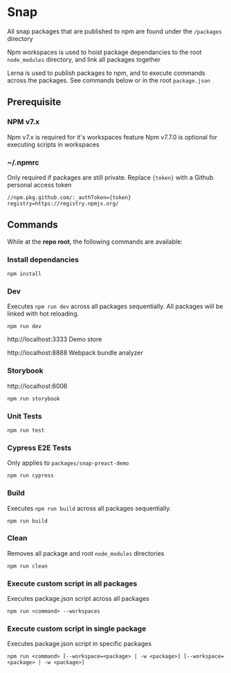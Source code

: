 # Snap

All snap packages that are published to npm are found under the `/packages` directory

Npm workspaces is used to hoist package dependancies to the root `node_modules` directory, and link all packages together

Lerna is used to publish packages to npm, and to execute commands across the packages. See commands below or in the root `package.json`

## Prerequisite
### NPM v7.x
Npm v7.x is required for it's workspaces feature
Npm v7.7.0 is optional for executing scripts in workspaces
### ~/.npmrc
Only required if packages are still private. Replace `{token}` with a Github personal access token
```
//npm.pkg.github.com/:_authToken={token}
registry=https://registry.npmjs.org/
```

## Commands
While at the <b>repo root</b>, the following commands are available:
### Install dependancies
```
npm install
```
### Dev
Executes `npm run dev` across all packages sequentially. All packages will be linked with hot reloading.
```
npm run dev
```
http://localhost:3333 Demo store

http://localhost:8888 Webpack bundle analyzer

### Storybook
http://localhost:6006
```
npm run storybook
```
### Unit Tests
```
npm run test
```
### Cypress E2E Tests
Only applies to `packages/snap-preact-demo`
```
npm run cypress
```
### Build
Executes `npm run build` across all packages sequentially. 
```
npm run build
```
### Clean
Removes all package and root `node_modules` directories
```
npm run clean
```
### Execute custom script in all packages
Executes package.json script across all packages
```
npm run <command> --workspaces
```

### Execute custom script in single package
Executes package.json script in specific packages
```
npm run <command> [--workspace=<package> | -w <package>] [--workspace=<package> | -w <package>]
```